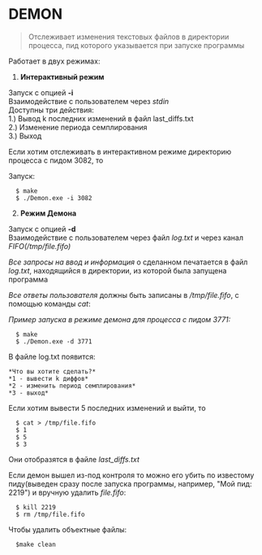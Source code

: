 # DEMON  

>Отслеживает изменения текстовых файлов в директории процесса, пид которого указывается при запуске программы  

Работает в двух режимах:  

1. **Интерактивный режим**  
 
Запуск с опцией **-i**  
Взаимодействие с пользователем через *stdin*  
Доступны три действия:  
1.) Вывод k последних изменений в файл last_diffs.txt  
2.) Изменение периода семплирования  
3.) Выход  

Если хотим отслеживать в интерактивном режиме директорию процесса с пидом 3082, то  

Запуск:  
```
  $ make
  $ ./Demon.exe -i 3082
```

2. **Режим Демона**  


Запуск с опцией **-d**  
Взаимодействие с пользователем через файл *log.txt* и через канал *FIFO(/tmp/file.fifo)*  

*Все запросы на ввод и информация* о сделанном печатается в файл *log.txt*, находящийся в директории, из которой была запущена программа  

*Все ответы пользователя* должны быть записаны в */tmp/file.fifo*, с помощью команды *cat*:  

*Пример запуска в режиме демона для процесса с пидом 3771:*  

```
  $ make
  $ ./Demon.exe -d 3771
```

В файле log.txt появится:  

```
*Что вы хотите сделать?*  
*1 - вывести k диффов*  
*2 - изменить период семплирования*  
*3 - выход* 
``` 

Если хотим вывести 5 последних изменений и выйти, то  

```
  $ cat > /tmp/file.fifo
  $ 1 
  $ 5
  $ 3
```

Они отобразятся в файле *last_diffs.txt*    

Если демон вышел из-под контроля то можно его убить по известому пиду(выведен сразу после запуска программы, например, "Мой пид: 2219") и вручную удалить *file.fifo*:  

```
  $ kill 2219
  $ rm /tmp/file.fifo
```


Чтобы удалить объектные файлы:  
```
  $make clean
```
